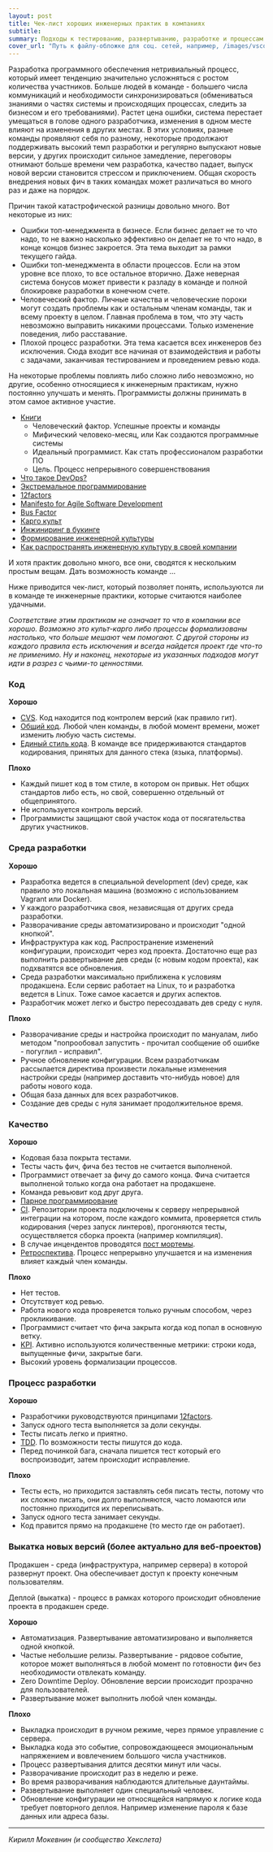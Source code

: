 ```yaml
---
layout: post
title: Чек-лист хороших инженерных практик в компаниях
subtitle:
summary: Подходы к тестированию, развертыванию, разработке и процессам
cover_url: "Путь к файлу-обложке для соц. сетей, например, /images/vscode_eslint.png"
---
```


Разработка программного обеспечения нетривиальный процесс, который имеет тенденцию значительно усложняться с ростом количества участников. Больше людей в команде - большего числа коммуникаций и необходимости синхронизироваться (обмениваться знаниями о частях системы и происходящих процессах, следить за бизнесом и его требованиями). Растет цена ошибки, система перестает умещаться в голове одного разработчика, изменения в одном месте влияют на изменения в других местах. В этих условиях, разные команды проявляют себя по разному, некоторые продолжают поддерживать высокий темп разработки и регулярно выпускают новые версии, у других происходит сильное замедление, переговоры отнимают больше времени чем разработка, качество падает, выпуск новой версии становится стрессом и приключением. Общая скорость внедрения новых фич в таких командах может различаться во много раз и даже на порядок.

Причин такой катастрофической разницы довольно много. Вот некоторые из них:

* Ошибки топ-менеджмента в бизнесе. Если бизнес делает не то что надо, то не важно насколько эффективно он делает не то что надо, в конце концов бизнес закроется. Эта тема выходит за рамки текущего гайда.
* Ошибки топ-менеджмента в области процессов. Если на этом уровне все плохо, то все остальное вторично. Даже неверная система бонусов может привести к разладу в команде и полной блокировке разработки в конечном счете.
* Человеческий фактор. Личные качества и человеческие пороки могут создать проблемы как и остальным членам команды, так и всему проекту в целом. Главная проблема в том, что эту часть невозможно выправить никакими процессами. Только изменение поведения, либо расставание.
* Плохой процесс разработки. Эта тема касается всех инженеров без исключения. Сюда входит все начиная от взаимодействия и работы с задачами, заканчивая тестированием и проведением ревью кода.

На некоторые проблемы повлиять либо сложно либо невозможно, но другие, особенно относящиеся к инженерным практикам, нужно постоянно улучшать и менять. Программисты должны принимать в этом самое активное участие.

* [Книги](https://ru.hexlet.io/pages/recommended-books)
    * Человеческий фактор. Успешные проекты и команды
    * Мифический человеко-месяц, или Как создаются программные системы
    * Идеальный программист. Как стать профессионалом разработки ПО
    * Цель. Процесс непрерывного совершенствования
* [Что такое DevOps?](https://ru.atlassian.com/devops)
* [Экстремальное программирование](https://ru.wikipedia.org/wiki/Экстремальное_программирование)
* [12factors](https://12factor.net/ru/)
* [Manifesto for Agile Software Development](http://agilemanifesto.org/iso/ru/manifesto.html)
* [Bus Factor](https://en.wikipedia.org/wiki/Bus_factor)
* [Карго культ](https://ru.wikipedia.org/wiki/%D0%9A%D0%B0%D1%80%D0%B3%D0%BE-%D0%BA%D1%83%D0%BB%D1%8C%D1%82)
* [Инжиниринг в букинге](https://bronevichok.ru/blog/2015/04/26/engineering-at-booking.com.html)
* [Формирование инженерной культуры](https://www.youtube.com/watch?v=W7GlELjRODw)
* [Как распространять инженерную культуру в своей компании](https://www.youtube.com/watch?v=mOfiWrTW9dA)

И хотя практик довольно много, все они, сводятся к нескольким простым вещам. Дать возможность команде ...

Ниже приводится чек-лист, который позволяет понять, используются ли в команде те инженерные практики, которые считаются наиболее удачными.

_Соответствие этим практикам не означает то что в компании все хорошо. Возможно это культ-карго либо процессы формализованы настолько, что больше мешают чем помогают. С другой стороны из каждого правила есть исключения и всегда найдется проект где что-то не применимо. Ну и наконец, некоторые из указанных подходов могут идти в разрез с чьими-то ценностями._

### Код

**Хорошо**

* [CVS](https://ru.wikipedia.org/wiki/CVS). Код находится под контролем версий (как правило гит).
* [Общий код](https://ru.wikipedia.org/wiki/%D0%AD%D0%BA%D1%81%D1%82%D1%80%D0%B5%D0%BC%D0%B0%D0%BB%D1%8C%D0%BD%D0%BE%D0%B5_%D0%BF%D1%80%D0%BE%D0%B3%D1%80%D0%B0%D0%BC%D0%BC%D0%B8%D1%80%D0%BE%D0%B2%D0%B0%D0%BD%D0%B8%D0%B5#%D0%9A%D0%BE%D0%BB%D0%BB%D0%B5%D0%BA%D1%82%D0%B8%D0%B2%D0%BD%D0%BE%D0%B5_%D0%B2%D0%BB%D0%B0%D0%B4%D0%B5%D0%BD%D0%B8%D0%B5). Любой член команды, в любой момент времени, может изменить любую часть системы.
* [Единый стиль кода](https://ru.wikipedia.org/wiki/%D0%AD%D0%BA%D1%81%D1%82%D1%80%D0%B5%D0%BC%D0%B0%D0%BB%D1%8C%D0%BD%D0%BE%D0%B5_%D0%BF%D1%80%D0%BE%D0%B3%D1%80%D0%B0%D0%BC%D0%BC%D0%B8%D1%80%D0%BE%D0%B2%D0%B0%D0%BD%D0%B8%D0%B5#%D0%A1%D1%82%D0%B0%D0%BD%D0%B4%D0%B0%D1%80%D1%82%D1%8B_%D0%BE%D1%84%D0%BE%D1%80%D0%BC%D0%BB%D0%B5%D0%BD%D0%B8%D1%8F_%D0%BA%D0%BE%D0%B4%D0%B0). В команде все придерживаются стандартов кодирования, принятых для данного стека (языка, платформы).

**Плохо**

* Каждый пишет код в том стиле, в котором он привык. Нет общих стандартов либо есть, но свой, совершенно отдельный от общепринятого.
* Не используется контроль версий.
* Программисты защищают свой участок кода от посягательства других участников.

### Среда разработки

**Хорошо**

* Разработка ведется в специальной development (dev) среде, как правило это локальная машина (возможно с использованием Vagrant или Docker).
* У каждого разработчика своя, независящая от других среда разработки.
* Разворачивание среды автоматизировано и происходит "одной кнопкой".
* Инфраструктура как код. Распространение изменений конфигурации, происходит через код проекта. Достаточно еще раз выполнить развертывание дев среды (с новым кодом проекта), как подхватятся все обновления.
* Среда разработки максимально приближена к условиям продакшена. Если сервис работает на Linux, то и разработка ведется в Linux. Тоже самое касается и других аспектов.
* Разработчик может легко и быстро пересоздавать дев среду с нуля.

**Плохо**

* Разворачивание среды и настройка происходит по мануалам, либо методом "попрообовал запустить - прочитал сообщение об ошибке - погуглил - исправил".
* Ручное обновление конфигурации. Всем разработчикам рассылается директива произвести локальные изменения настройки среды (например доставить что-нибудь новое) для работы нового кода.
* Общая база данных для всех разработчиков.
* Создание дев среды с нуля занимает продолжительное время.

### Качество

**Хорошо**

* Кодовая база покрыта тестами.
* Тесты часть фич, фича без тестов не считается выполненой.
* Программист отвечает за фичу до самого конца. Фича считается выполненой только когда она работает на продакшене.
* Команда ревьювит код друг друга.
* [Парное программирование](https://ru.wikipedia.org/wiki/%D0%9F%D0%B0%D1%80%D0%BD%D0%BE%D0%B5_%D0%BF%D1%80%D0%BE%D0%B3%D1%80%D0%B0%D0%BC%D0%BC%D0%B8%D1%80%D0%BE%D0%B2%D0%B0%D0%BD%D0%B8%D0%B5)
* [CI](https://ru.wikipedia.org/wiki/%D0%9D%D0%B5%D0%BF%D1%80%D0%B5%D1%80%D1%8B%D0%B2%D0%BD%D0%B0%D1%8F_%D0%B8%D0%BD%D1%82%D0%B5%D0%B3%D1%80%D0%B0%D1%86%D0%B8%D1%8F). Репозитории проекта подключены к серверу непрерывной интеграции на котором, после каждого коммита, проверяется стиль кодирования (через запуск линтеров), прогоняются тесты, осуществляется сборка проекта (например компиляция).
* В случае инцендентов проводятся [пост мортемы](https://www.pagerduty.com/resources/learn/post-mortem-incident-report/).
* [Ретроспектива](https://ru.wikipedia.org/wiki/%D0%A0%D0%B5%D1%82%D1%80%D0%BE%D1%81%D0%BF%D0%B5%D0%BA%D1%82%D0%B8%D0%B2%D0%B0_%D0%B2_%D0%BF%D1%80%D0%BE%D0%B3%D1%80%D0%B0%D0%BC%D0%BC%D0%B8%D1%80%D0%BE%D0%B2%D0%B0%D0%BD%D0%B8%D0%B8). Процесс непрерывно улучшается и на изменения влияет каждый член команды.

**Плохо**

* Нет тестов.
* Отсутствует код ревью.
* Работа нового кода провреяется только ручным способом, через прокликивание.
* Программист считает что фича закрыта когда код попал в основную ветку.
* [KPI](https://ru.wikipedia.org/wiki/%D0%9A%D0%BB%D1%8E%D1%87%D0%B5%D0%B2%D1%8B%D0%B5_%D0%BF%D0%BE%D0%BA%D0%B0%D0%B7%D0%B0%D1%82%D0%B5%D0%BB%D0%B8_%D1%8D%D1%84%D1%84%D0%B5%D0%BA%D1%82%D0%B8%D0%B2%D0%BD%D0%BE%D1%81%D1%82%D0%B8). Активно используются количественные метрики: строки кода, выпущенные фичи, закрытые баги.
* Высокий уровень формализации процессов.

### Процесс разработки

**Хорошо**

* Разработчики руководствуются принципами [12factors](https://habr.com/post/258739/).
* Запуск одного теста выполняется за доли секунды.
* Тесты писать легко и приятно.
* [TDD](https://ru.wikipedia.org/wiki/TDD). По возможности тесты пишутся до кода.
* Перед починкой бага, сначала пишется тест который его воспроизводит, затем происходит исправление.

**Плохо**

* Тесты есть, но приходится заставлять себя писать тесты, потому что их сложно писать, они долго выполняются, часто ломаются или постоянно приходится их переписывать.
* Запуск одного теста занимает секунды.
* Код правится прямо на продакшене (то место где он работает).

### Выкатка новых версий (более актуально для веб-проектов)

Продакшен - среда (инфраструктура, например сервера) в которой развернут проект. Она обеспечивает доступ к проекту конечным пользователям.

Деплой (выкатка) - процесс в рамках которого происходит обновление проекта в продакшен среде.

**Хорошо**

* Автоматизация. Развертывание автоматизировано и выполняется одной кнопкой.
* Частые небольшие релизы. Развертывание - рядовое событие, которое может выполняться в любой момент по готовности фич без необходимости отвлекать команду.
* Zero Downtime Deploy. Обновление версии происходит прозрачно для пользователей.
* Развертывание может выполнить любой член команды.

**Плохо**

* Выкладка происходит в ручном режиме, через прямое управление с сервера.
* Выкладка кода это событие, сопровождающееся эмоциональным напряжением и вовлечением большого числа участников.
* Процесс развертывания длится десятки минут или часы.
* Разворачивание происходит раз в неделю и реже.
* Во время разворачивания наблюдаются длительные даунтаймы.
* Развертывание выполняет один специальный человек.
* Обновление конфигурации не относящейся напрямую к логике кода требует повторного деплоя. Например изменение пароля к базе данных или адреса базы.

---

*Кирилл Мокевнин (и сообщество Хекслета)*
